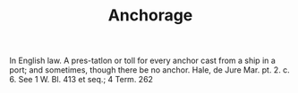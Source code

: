 ---
title: Anchorage
letter: A
permalink: "/definitions/anchorage.html"
body: In English law. A pres-tatlon or toll for every anchor cast from a ship in a
  port; and sometimes, though there be no anchor. Hale, de Jure Mar. pt. 2. c. 6.
  See 1 W. Bl. 413 et seq.; 4 Term. 262
published_at: '2018-07-07'
source: Black's Law Dictionary
layout: post
---
